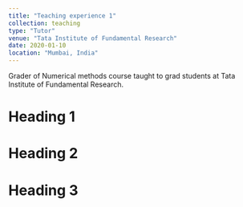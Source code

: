 ```yaml
---
title: "Teaching experience 1"
collection: teaching
type: "Tutor"
venue: "Tata Institute of Fundamental Research"
date: 2020-01-10
location: "Mumbai, India"
---
```

Grader of Numerical methods course taught to grad students at Tata Institute of Fundamental Research.

Heading 1
======

Heading 2
======

Heading 3
======
